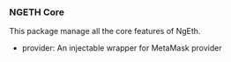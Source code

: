 ### NGETH Core
This package manage all the core features of NgEth.
- provider: An injectable wrapper for MetaMask provider